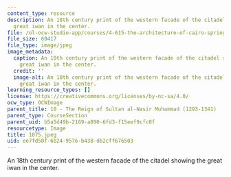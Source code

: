 ```yaml
---
content_type: resource
description: An 18th century print of the western facade of the citadel showing the
  great iwan in the center.
file: /ol-ocw-studio-app/courses/4-615-the-architecture-of-cairo-spring-2002/ee7fd50f6b249576b438db2cff676503_1075.jpeg
file_size: 60417
file_type: image/jpeg
image_metadata:
  caption: An 18th century print of the western facade of the citadel showing the
    great iwan in the center.
  credit: ''
  image-alt: An 18th century print of the western facade of the citadel showing the
    great iwan in the center.
learning_resource_types: []
license: https://creativecommons.org/licenses/by-nc-sa/4.0/
ocw_type: OCWImage
parent_title: 10 - The Reign of Sultan al-Nasir Muhammad (1293-1341)
parent_type: CourseSection
parent_uid: b5a5d49b-2169-a890-6fd3-f15eef9cfc0f
resourcetype: Image
title: 1075.jpeg
uid: ee7fd50f-6b24-9576-b438-db2cff676503
---
```

An 18th century print of the western facade of the citadel showing the great iwan in the center.
